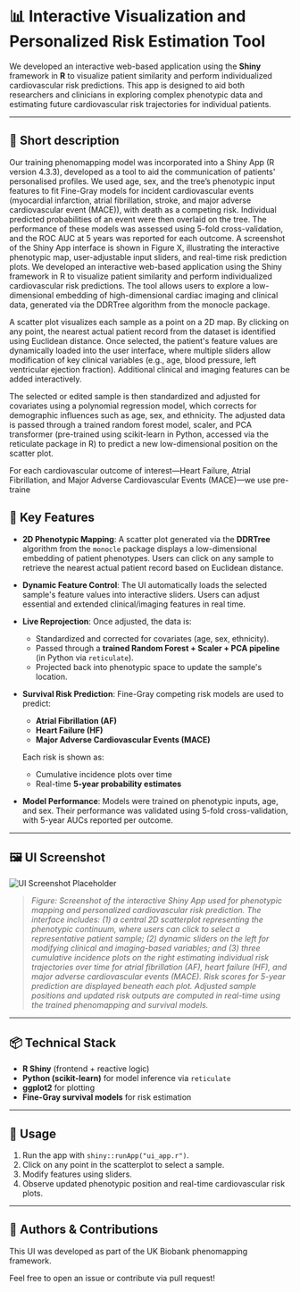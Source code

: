 # 📊 Interactive Visualization and Personalized Risk Estimation Tool

We developed an interactive web-based application using the **Shiny** framework in **R** to visualize patient similarity and perform individualized cardiovascular risk predictions. This app is designed to aid both researchers and clinicians in exploring complex phenotypic data and estimating future cardiovascular risk trajectories for individual patients.

---
## 🧠 Short description

Our training phenomapping model was incorporated into a Shiny App (R version 4.3.3), developed as a tool to aid the communication of patients' personalised profiles. We used age, sex, and the tree’s phenotypic input features to fit Fine-Gray models for incident cardiovascular events (myocardial infarction, atrial fibrillation, stroke, and major adverse cardiovascular event (MACE)), with death as a competing risk. Individual predicted probabilities of an event were then overlaid on the tree. The performance of these models was assessed using 5-fold cross-validation, and the ROC AUC at 5 years was reported for each outcome.
A screenshot of the Shiny App interface is shown in Figure X, illustrating the interactive phenotypic map, user-adjustable input sliders, and real-time risk prediction plots.
We developed an interactive web-based application using the Shiny framework in R to visualize patient similarity and perform individualized cardiovascular risk predictions. The tool allows users to explore a low-dimensional embedding of high-dimensional cardiac imaging and clinical data, generated via the DDRTree algorithm from the monocle package.

A scatter plot visualizes each sample as a point on a 2D map. By clicking on any point, the nearest actual patient record from the dataset is identified using Euclidean distance. Once selected, the patient's feature values are dynamically loaded into the user interface, where multiple sliders allow modification of key clinical variables (e.g., age, blood pressure, left ventricular ejection fraction). Additional clinical and imaging features can be added interactively.

The selected or edited sample is then standardized and adjusted for covariates using a polynomial regression model, which corrects for demographic influences such as age, sex, and ethnicity. The adjusted data is passed through a trained random forest model, scaler, and PCA transformer (pre-trained using scikit-learn in Python, accessed via the reticulate package in R) to predict a new low-dimensional position on the scatter plot.

For each cardiovascular outcome of interest—Heart Failure, Atrial Fibrillation, and Major Adverse Cardiovascular Events (MACE)—we use pre-traine
## 🧠 Key Features

- **2D Phenotypic Mapping**: A scatter plot generated via the **DDRTree** algorithm from the `monocle` package displays a low-dimensional embedding of patient phenotypes. Users can click on any sample to retrieve the nearest actual patient record based on Euclidean distance.

- **Dynamic Feature Control**: The UI automatically loads the selected sample's feature values into interactive sliders. Users can adjust essential and extended clinical/imaging features in real time.

- **Live Reprojection**: Once adjusted, the data is:
  - Standardized and corrected for covariates (age, sex, ethnicity).
  - Passed through a **trained Random Forest + Scaler + PCA pipeline** (in Python via `reticulate`).
  - Projected back into phenotypic space to update the sample's location.

- **Survival Risk Prediction**: Fine-Gray competing risk models are used to predict:
  - **Atrial Fibrillation (AF)**
  - **Heart Failure (HF)**
  - **Major Adverse Cardiovascular Events (MACE)**


  Each risk is shown as:
  - Cumulative incidence plots over time
  - Real-time **5-year probability estimates**

- **Model Performance**: Models were trained on phenotypic inputs, age, and sex. Their performance was validated using 5-fold cross-validation, with 5-year AUCs reported per outcome.

---

## 🖼️ UI Screenshot 
![UI Screenshot Placeholder](./Figure8.bmp)

> *Figure: Screenshot of the interactive Shiny App used for phenotypic mapping and personalized cardiovascular risk prediction. The interface includes: (1) a central 2D scatterplot representing the phenotypic continuum, where users can click to select a representative patient sample; (2) dynamic sliders on the left for modifying clinical and imaging-based variables; and (3) three cumulative incidence plots on the right estimating individual risk trajectories over time for atrial fibrillation (AF), heart failure (HF), and major adverse cardiovascular events (MACE). Risk scores for 5-year prediction are displayed beneath each plot. Adjusted sample positions and updated risk outputs are computed in real-time using the trained phenomapping and survival models.*

---

## 📦 Technical Stack

- **R Shiny** (frontend + reactive logic)
- **Python (scikit-learn)** for model inference via `reticulate`
- **ggplot2** for plotting
- **Fine-Gray survival models** for risk estimation

---

## 💬 Usage

1. Run the app with `shiny::runApp("ui_app.r")`.
2. Click on any point in the scatterplot to select a sample.
3. Modify features using sliders.
4. Observe updated phenotypic position and real-time cardiovascular risk plots.

---

## 🧪 Authors & Contributions
This UI was developed as part of the UK Biobank phenomapping framework.

Feel free to open an issue or contribute via pull request!
